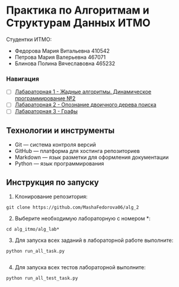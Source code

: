 # Практика по Алгоритмам и Cтруктурам Данных ИТМО
Студентки ИТМО:
- Федорова Мария Витальевна 410542
- Петрова Мария Валерьевна 467071
- Блинова Полина Вячеславовна 465232


### Навигация

- [ ] [Лабараторная 1 - Жадные алгоритмы. Динамическое программирование №2 ](alg_lab1)
- [ ] [Лабараторная 2 - Опознание двоичного дерева поиска ](alg_lab2)
- [ ] [Лабараторная 3 - Графы ](alg_lab3)

## Технологии и инструменты
- Git — система контроля версий
- GitHub — платформа для хостинга репозиториев
- Markdown — язык разметки для оформления документации
- Python — язык программирования
  
## Инструкция по запуску

1. Клонирование репозитория:
   
  ```
  git clone https://github.com/MashaFedorova06/alg_2
  ```
2. Выберите необходимую лабораторную с номером *:
   
  ```
  cd alg_itmo/alg_lab*

  ```

3. Для запуска всех заданий в лабораторной работе выполните:
   
  ```
  python run_all_task.py
   
  ```
4. Для запуска всех тестов лабораторной выполните:
   
  ```
  python run_all_test_task.py

  ```

